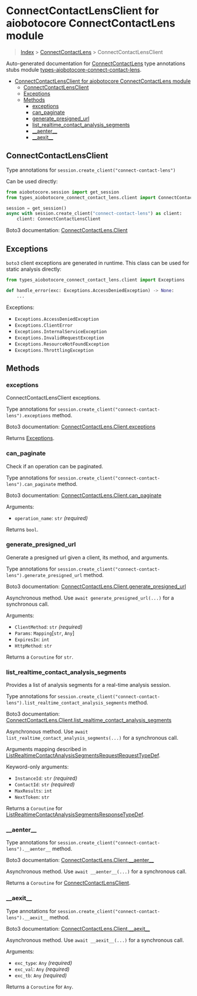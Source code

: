 <a id="connectcontactlensclient-for-aiobotocore-connectcontactlens-module"></a>

# ConnectContactLensClient for aiobotocore ConnectContactLens module

> [Index](../README.md) > [ConnectContactLens](./README.md) >
> ConnectContactLensClient

Auto-generated documentation for
[ConnectContactLens](https://boto3.amazonaws.com/v1/documentation/api/latest/reference/services/connect-contact-lens.html#ConnectContactLens)
type annotations stubs module
[types-aiobotocore-connect-contact-lens](https://pypi.org/project/types-aiobotocore-connect-contact-lens/).

- [ConnectContactLensClient for aiobotocore ConnectContactLens module](#connectcontactlensclient-for-aiobotocore-connectcontactlens-module)
  - [ConnectContactLensClient](#connectcontactlensclient)
  - [Exceptions](#exceptions)
  - [Methods](#methods)
    - [exceptions](#exceptions)
    - [can_paginate](#can_paginate)
    - [generate_presigned_url](#generate_presigned_url)
    - [list_realtime_contact_analysis_segments](#list_realtime_contact_analysis_segments)
    - [\_\_aenter\_\_](#__aenter__)
    - [\_\_aexit\_\_](#__aexit__)

<a id="connectcontactlensclient"></a>

## ConnectContactLensClient

Type annotations for `session.create_client("connect-contact-lens")`

Can be used directly:

```python
from aiobotocore.session import get_session
from types_aiobotocore_connect_contact_lens.client import ConnectContactLensClient

session = get_session()
async with session.create_client("connect-contact-lens") as client:
    client: ConnectContactLensClient
```

Boto3 documentation:
[ConnectContactLens.Client](https://boto3.amazonaws.com/v1/documentation/api/latest/reference/services/connect-contact-lens.html#ConnectContactLens.Client)

<a id="exceptions"></a>

## Exceptions

`boto3` client exceptions are generated in runtime. This class can be used for
static analysis directly:

```python
from types_aiobotocore_connect_contact_lens.client import Exceptions

def handle_error(exc: Exceptions.AccessDeniedException) -> None:
    ...
```

Exceptions:

- `Exceptions.AccessDeniedException`
- `Exceptions.ClientError`
- `Exceptions.InternalServiceException`
- `Exceptions.InvalidRequestException`
- `Exceptions.ResourceNotFoundException`
- `Exceptions.ThrottlingException`

<a id="methods"></a>

## Methods

<a id="exceptions"></a>

### exceptions

ConnectContactLensClient exceptions.

Type annotations for `session.create_client("connect-contact-lens").exceptions`
method.

Boto3 documentation:
[ConnectContactLens.Client.exceptions](https://boto3.amazonaws.com/v1/documentation/api/latest/reference/services/connect-contact-lens.html#ConnectContactLens.Client.exceptions)

Returns [Exceptions](#exceptions).

<a id="can\_paginate"></a>

### can_paginate

Check if an operation can be paginated.

Type annotations for
`session.create_client("connect-contact-lens").can_paginate` method.

Boto3 documentation:
[ConnectContactLens.Client.can_paginate](https://boto3.amazonaws.com/v1/documentation/api/latest/reference/services/connect-contact-lens.html#ConnectContactLens.Client.can_paginate)

Arguments:

- `operation_name`: `str` *(required)*

Returns `bool`.

<a id="generate\_presigned\_url"></a>

### generate_presigned_url

Generate a presigned url given a client, its method, and arguments.

Type annotations for
`session.create_client("connect-contact-lens").generate_presigned_url` method.

Boto3 documentation:
[ConnectContactLens.Client.generate_presigned_url](https://boto3.amazonaws.com/v1/documentation/api/latest/reference/services/connect-contact-lens.html#ConnectContactLens.Client.generate_presigned_url)

Asynchronous method. Use `await generate_presigned_url(...)` for a synchronous
call.

Arguments:

- `ClientMethod`: `str` *(required)*
- `Params`: `Mapping`\[`str`, `Any`\]
- `ExpiresIn`: `int`
- `HttpMethod`: `str`

Returns a `Coroutine` for `str`.

<a id="list\_realtime\_contact\_analysis\_segments"></a>

### list_realtime_contact_analysis_segments

Provides a list of analysis segments for a real-time analysis session.

Type annotations for
`session.create_client("connect-contact-lens").list_realtime_contact_analysis_segments`
method.

Boto3 documentation:
[ConnectContactLens.Client.list_realtime_contact_analysis_segments](https://boto3.amazonaws.com/v1/documentation/api/latest/reference/services/connect-contact-lens.html#ConnectContactLens.Client.list_realtime_contact_analysis_segments)

Asynchronous method. Use `await list_realtime_contact_analysis_segments(...)`
for a synchronous call.

Arguments mapping described in
[ListRealtimeContactAnalysisSegmentsRequestRequestTypeDef](./type_defs.md#listrealtimecontactanalysissegmentsrequestrequesttypedef).

Keyword-only arguments:

- `InstanceId`: `str` *(required)*
- `ContactId`: `str` *(required)*
- `MaxResults`: `int`
- `NextToken`: `str`

Returns a `Coroutine` for
[ListRealtimeContactAnalysisSegmentsResponseTypeDef](./type_defs.md#listrealtimecontactanalysissegmentsresponsetypedef).

<a id="\_\_aenter\_\_"></a>

### \_\_aenter\_\_

Type annotations for `session.create_client("connect-contact-lens").__aenter__`
method.

Boto3 documentation:
[ConnectContactLens.Client.\_\_aenter\_\_](https://boto3.amazonaws.com/v1/documentation/api/latest/reference/services/connect-contact-lens.html#ConnectContactLens.Client.__aenter__)

Asynchronous method. Use `await __aenter__(...)` for a synchronous call.

Returns a `Coroutine` for
[ConnectContactLensClient](#connectcontactlensclient).

<a id="\_\_aexit\_\_"></a>

### \_\_aexit\_\_

Type annotations for `session.create_client("connect-contact-lens").__aexit__`
method.

Boto3 documentation:
[ConnectContactLens.Client.\_\_aexit\_\_](https://boto3.amazonaws.com/v1/documentation/api/latest/reference/services/connect-contact-lens.html#ConnectContactLens.Client.__aexit__)

Asynchronous method. Use `await __aexit__(...)` for a synchronous call.

Arguments:

- `exc_type`: `Any` *(required)*
- `exc_val`: `Any` *(required)*
- `exc_tb`: `Any` *(required)*

Returns a `Coroutine` for `Any`.
